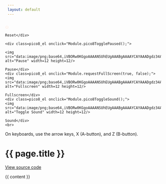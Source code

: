 ```yaml
---
layout: default
---
```

<div style="width:512px; float: right; margin-left: 2ex; margin-bottom: 2ex;">

  <canvas class="emscripten" id="canvas" oncontextmenu="event.preventDefault()"></canvas>

  <script type="text/javascript">
		var canvas = document.getElementById("canvas");
		canvas.width = window.innerWidth;
		canvas.height = window.innerHeight;

		// show Emscripten environment where the canvas is
		// arguments are passed to PICO-8
		
		var Module = {};
		Module.canvas = canvas;
		
		/*
			// When pico8_buttons is defined, PICO-8 takes each int to be a live bitfield
			// representing the state of each player's buttons
			
			var pico8_buttons = [0, 0, 0, 0, 0, 0, 0, 0]; // max 8 players
			pico8_buttons[0] = 2 | 16; // example: player 0, RIGHT and Z held down
			
			// when pico8_gpio is defined, reading and writing to gpio pins will
			// read and write to these values
			var pico8_gpio = new Array(128);
		*/
  </script>

  <script async type="text/javascript" src="/games/{{ page.pico8 }}.js"></script>
	  
  <script>
		// key blocker. prevent cursor keys from scrolling page while playing cart.
		
		function onKeyDown_blocker(event) {
			event = event || window.event;
			var o = document.activeElement;
			if (!o || o == document.body || o.tagName == "canvas")
			{
				if ([32, 37, 38, 39, 40].indexOf(event.keyCode) > -1)
				{
					if (event.preventDefault) event.preventDefault();
				}
			}
		}

		document.addEventListener('keydown', onKeyDown_blocker, false);

  </script>
        
  <div class=pico8_el onclick="Module.pico8Reset();">
    <img src="data:image/png;base64,iVBORw0KGgoAAAANSUhEUgAAABgAAAAYCAYAAADgdz34AAAAaklEQVR4Ae2dOwoAMQhE15A+rfc/3bZ7AlMnQfywCkKsfcgMM9ZP+QHtIn0vLeBAFduiFdQ/0DmvtR5LXJ6CPSXe2ZXcFNlTxFbemKrbZPs35XogeS9xeQr+anT6LzoOwEDwZJ7jwhXUnwkTTiDQ2Ja34AAAABB0RVh0TG9kZVBORwAyMDExMDIyMeNZtsEAAAAASUVORK5CYII=" alt="Reset" width=12 height=	12/>

	Reset</div>

	<div class=pico8_el onclick="Module.pico8TogglePaused();">

	<img src="data:image/png;base64,iVBORw0KGgoAAAANSUhEUgAAABgAAAAYCAYAAADgdz34AAAAPUlEQVR4Ae3doQ0AIAxEUWABLPtPh2WCq26DwFSU/JPNT166QSu/Hg86W9dwLte+diP7AwAAAAAAgD+A+jM2ZAgo84I0PgAAABB0RVh0TG9kZVBORwAyMDExMDIyMeNZtsEAAAAASUVORK5CYII=" alt="Pause" width=12 height=12/>

	Pause</div>
	<div class=pico8_el onclick="Module.requestFullScreen(true, false);">
	<img src="data:image/png;base64,iVBORw0KGgoAAAANSUhEUgAAABgAAAAYCAYAAADgdz34AAAAaklEQVR4Ae2dsQ1AIQhExfze1v2ns3UCrfgFhmgUUAoGgHscp21wX9BqaZoDojbB96OkDJKNcTN2BHTyYNYmoT2BlPL7BKgcPfHjAVXKKadkHOn9K1r16N0czN6a95N8mnA7Aq2fTZ3Af3UKmCSMazL8HwAAABB0RVh0TG9kZVBORwAyMDExMDIyMeNZtsEAAAAASUVORK5CYII=" alt="Fullscreen" width=12 height=12/>

	Fullscreen</div>
	<div class=pico8_el onclick="Module.pico8ToggleSound();">
	<img src="data:image/png;base64,iVBORw0KGgoAAAANSUhEUgAAABgAAAAYCAYAAADgdz34AAAAXklEQVR4Ae2doQ4AIQxD4YLH8v9fh+ULhjpxxSwLg2uyapr1JRu1iV5Z+1BGl4+xNpX38SYo2uRvYiT5LwEmt+ocgXVLrhPEgBiw8Q5w7/kueSkK+D2tJO4E/I3GrwkqQCBabEj/4QAAABB0RVh0TG9kZVBORwAyMDExMDIyMeNZtsEAAAAASUVORK5CYII=" alt="Toggle Sound" width=12 height=12/>
	
	Sound</div>
	<br>	
  <p class="help">On keyboards, use the arrow keys, X (A-button), and Z (B-button).</p>


</div>

<script src="/webcontroller/webcontroller.js"></script>

<h1>{{ page.title }}</h1>

<section id="downloads">
  <a href="{{ page.github }}" class="btn btn-github"><span class="icon"></span>View source code</a>
</section>

  
{{ content }}


